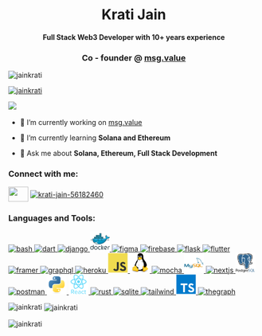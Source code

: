<h1 align="center">Krati Jain</h1>
<h4 align="center">Full Stack Web3 Developer with 10+ years experience</h4>

<h3 align="center">Co - founder @ <a href="http://msgvalue.com">msg.value</a></h3>

<p align="left"> <img src="https://komarev.com/ghpvc/?username=jainkrati&label=Profile%20views&color=0e75b6&style=flat" alt="jainkrati" /> </p>

<p align="left"> <a href="https://github.com/ryo-ma/github-profile-trophy"><img src="https://github-profile-trophy.vercel.app/?username=jainkrati" alt="jainkrati" /></a> </p>

<p align="left"> <a href="https://twitter.com/kratijain" target="blank"><img src="https://img.shields.io/twitter/follow/kratijain?logo=twitter&style=for-the-badge" /></a> </p>

- 🔭 I’m currently working on [msg.value](http://msgvalue.com)

- 🌱 I’m currently learning **Solana and Ethereum**

- 💬 Ask me about **Solana, Ethereum, Full Stack Development**


<h3 align="left">Connect with me:</h3>
<p align="left">
<a href="https://twitter.com/kratijain" target="blank"><img align="center" src="https://raw.githubusercontent.com/rahuldkjain/github-profile-readme-generator/master/src/images/icons/Social/twitter.svg" height="30" width="40" /></a>
<a href="https://www.linkedin.com/in/krati-jain-56182460/" target="blank"><img align="center" src="https://raw.githubusercontent.com/rahuldkjain/github-profile-readme-generator/master/src/images/icons/Social/linked-in-alt.svg" alt="krati-jain-56182460" height="30" width="40" /></a>
  
</p>

<h3 align="left">Languages and Tools:</h3>
<p align="left"> <a href="https://www.gnu.org/software/bash/" target="_blank" rel="noreferrer"> <img src="https://upload.wikimedia.org/wikipedia/commons/thumb/4/4b/Bash_Logo_Colored.svg/1200px-Bash_Logo_Colored.svg.png" alt="bash" width="40" height="40"/> </a> <a href="https://dart.dev" target="_blank" rel="noreferrer"> <img src="https://www.vectorlogo.zone/logos/dartlang/dartlang-icon.svg" alt="dart" width="40" height="40"/> </a> <a href="https://www.djangoproject.com/" target="_blank" rel="noreferrer"> <img src="https://www.djangoproject.com/m/img/logos/django-logo-negative.png" alt="django" width="80" height="40"/> </a> <a href="https://www.docker.com/" target="_blank" rel="noreferrer"> <img src="https://raw.githubusercontent.com/devicons/devicon/master/icons/docker/docker-original-wordmark.svg" alt="docker" width="40" height="40"/> </a> <a href="https://www.figma.com/" target="_blank" rel="noreferrer"> <img src="https://www.vectorlogo.zone/logos/figma/figma-icon.svg" alt="figma" width="40" height="40"/> </a> <a href="https://firebase.google.com/" target="_blank" rel="noreferrer"> <img src="https://www.vectorlogo.zone/logos/firebase/firebase-icon.svg" alt="firebase" width="40" height="40"/> </a> <a href="https://flask.palletsprojects.com/" target="_blank" rel="noreferrer"> <img src="https://cms-assets.tutsplus.com/uploads/users/30/posts/16037/preview_image/flask.png" alt="flask" width="40" height="40"/> </a> <a href="https://flutter.dev" target="_blank" rel="noreferrer"> <img src="https://www.vectorlogo.zone/logos/flutterio/flutterio-icon.svg" alt="flutter" width="40" height="40"/> </a> <a href="https://www.framer.com/" target="_blank" rel="noreferrer"> <img src="https://www.vectorlogo.zone/logos/framer/framer-icon.svg" alt="framer" width="40" height="40"/> </a> <a href="https://graphql.org" target="_blank" rel="noreferrer"> <img src="https://www.vectorlogo.zone/logos/graphql/graphql-icon.svg" alt="graphql" width="40" height="40"/> </a> <a href="https://heroku.com" target="_blank" rel="noreferrer"> <img src="https://www.vectorlogo.zone/logos/heroku/heroku-icon.svg" alt="heroku" width="40" height="40"/> </a> <a href="https://developer.mozilla.org/en-US/docs/Web/JavaScript" target="_blank" rel="noreferrer"> <img src="https://raw.githubusercontent.com/devicons/devicon/master/icons/javascript/javascript-original.svg" alt="javascript" width="40" height="40"/> </a> <a href="https://www.linux.org/" target="_blank" rel="noreferrer"> <img src="https://raw.githubusercontent.com/devicons/devicon/master/icons/linux/linux-original.svg" alt="linux" width="40" height="40"/> </a> <a href="https://mochajs.org" target="_blank" rel="noreferrer"> <img src="https://www.vectorlogo.zone/logos/mochajs/mochajs-icon.svg" alt="mocha" width="40" height="40"/> </a> <a href="https://www.mysql.com/" target="_blank" rel="noreferrer"> <img src="https://raw.githubusercontent.com/devicons/devicon/master/icons/mysql/mysql-original-wordmark.svg" alt="mysql" width="40" height="40"/> </a> <a href="https://nextjs.org/" target="_blank" rel="noreferrer"> <img src="https://encrypted-tbn0.gstatic.com/images?q=tbn:ANd9GcQTuO317NCjps00ZoBqzDFamnFVwm_m5aroVw&usqp=CAU" alt="nextjs" width="40" height="40"/> </a> <a href="https://www.postgresql.org" target="_blank" rel="noreferrer"> <img src="https://raw.githubusercontent.com/devicons/devicon/master/icons/postgresql/postgresql-original-wordmark.svg" alt="postgresql" width="40" height="40"/> </a> <a href="https://postman.com" target="_blank" rel="noreferrer"> <img src="https://www.vectorlogo.zone/logos/getpostman/getpostman-icon.svg" alt="postman" width="40" height="40"/> </a> <a href="https://www.python.org" target="_blank" rel="noreferrer"> <img src="https://raw.githubusercontent.com/devicons/devicon/master/icons/python/python-original.svg" alt="python" width="40" height="40"/> </a> <a href="https://reactjs.org/" target="_blank" rel="noreferrer"> <img src="https://raw.githubusercontent.com/devicons/devicon/master/icons/react/react-original-wordmark.svg" alt="react" width="40" height="40"/> </a> <a href="https://www.rust-lang.org" target="_blank" rel="noreferrer"> <img src="https://encrypted-tbn0.gstatic.com/images?q=tbn:ANd9GcRpgvOBKj_7oMY-pm3o3m2vhHVA4EWPCZ6K1_ZrVANUuKuvYGdcGCMW73nRLS1lL1yKCEY&usqp=CAU" alt="rust" width="40" height="40"/> </a> <a href="https://www.sqlite.org/" target="_blank" rel="noreferrer"> <img src="https://www.vectorlogo.zone/logos/sqlite/sqlite-icon.svg" alt="sqlite" width="40" height="40"/> </a> <a href="https://tailwindcss.com/" target="_blank" rel="noreferrer"> <img src="https://www.vectorlogo.zone/logos/tailwindcss/tailwindcss-icon.svg" alt="tailwind" width="40" height="40"/> </a> <a href="https://www.typescriptlang.org/" target="_blank" rel="noreferrer"> <img src="https://raw.githubusercontent.com/devicons/devicon/master/icons/typescript/typescript-original.svg" alt="typescript" width="40" height="40"/> </a> <a href="https://thegraph.com/en/" target="_blank" rel="noreferrer"> <img src="https://avatars.githubusercontent.com/u/38020273?s=280&v=4" alt="thegraph" width="60" height="60"/> </a> </p>

<p><img align="left" src="https://github-readme-stats.vercel.app/api/top-langs?username=jainkrati&show_icons=true&locale=en&layout=compact" alt="jainkrati" /></p>

<p>&nbsp;<img align="center" src="https://github-readme-stats.vercel.app/api?username=jainkrati&show_icons=true&locale=en" alt="jainkrati" /></p>

<p><img align="center" src="https://github-readme-streak-stats.herokuapp.com/?user=jainkrati&" alt="jainkrati" /></p>



